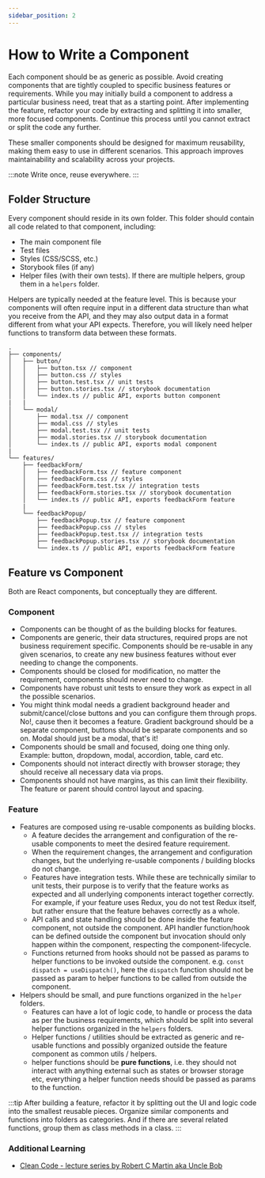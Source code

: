 ```yaml
---
sidebar_position: 2
---
```


# How to Write a Component

Each component should be as generic as possible. Avoid creating components that are tightly coupled to specific business features or requirements. While you may initially build a component to address a particular business need, treat that as a starting point. After implementing the feature, refactor your code by extracting and splitting it into smaller, more focused components. Continue this process until you cannot extract or split the code any further.

These smaller components should be designed for maximum reusability, making them easy to use in different scenarios. This approach improves maintainability and scalability across your projects.

:::note
Write once, reuse everywhere.
:::

## Folder Structure

Every component should reside in its own folder. This folder should contain all code related to that component, including:

- The main component file
- Test files
- Styles (CSS/SCSS, etc.)
- Storybook files (if any)
- Helper files (with their own tests). If there are multiple helpers, group them in a `helpers` folder.

Helpers are typically needed at the feature level. This is because your components will often require input in a different data structure than what you receive from the API, and they may also output data in a format different from what your API expects. Therefore, you will likely need helper functions to transform data between these formats.

```text title="Example of clean structure"
.
├── components/
│   ├── button/
│   │   ├── button.tsx // component
│   │   ├── button.css // styles
│   │   ├── button.test.tsx // unit tests
│   │   ├── button.stories.tsx // storybook documentation
│   │   └── index.ts // public API, exports button component
|   |
│   └── modal/
│       ├── modal.tsx // component
│       ├── modal.css // styles
│       ├── modal.test.tsx // unit tests
│       ├── modal.stories.tsx // storybook documentation
│       └── index.ts // public API, exports modal component
|
└── features/
    ├── feedbackForm/
    │   ├── feedbackForm.tsx // feature component
    │   ├── feedbackForm.css // styles
    │   ├── feedbackForm.test.tsx // integration tests
    │   ├── feedbackForm.stories.tsx // storybook documentation
    │   └── index.ts // public API, exports feedbackForm feature
    |
    └── feedbackPopup/
        ├── feedbackPopup.tsx // feature component
        ├── feedbackPopup.css // styles
        ├── feedbackPopup.test.tsx // integration tests
        ├── feedbackPopup.stories.tsx // storybook documentation
        └── index.ts // public API, exports feedbackForm feature
```

## Feature vs Component

Both are React components, but conceptually they are different.

### Component

- Components can be thought of as the building blocks for features.
- Components are generic, their data structures, required props are not business requirement specific. Components should be re-usable in any given scenarios, to create any new business features without ever needing to change the components.
- Components should be closed for modification, no matter the requirement, components should never need to change.
- Components have robust unit tests to ensure they work as expect in all the possible scenarios.
- You might think modal needs a gradient background header and submit/cancel/close buttons and you can configure them through props. No!, cause then it becomes a feature. Gradient background should be a separate component, buttons should be separate components and so on. Modal should just be a modal, that's it!
- Components should be small and focused, doing one thing only. Example: button, dropdown, modal, accordion, table, card etc.
- Components should not interact directly with browser storage; they should receive all necessary data via props.
- Components should not have margins, as this can limit their flexibility. The feature or parent should control layout and spacing.

### Feature

- Features are composed using re-usable components as building blocks.
  - A feature decides the arrangement and configuration of the re-usable components to meet the desired feature requirement.
  - When the requirement changes, the arrangement and configuration changes, but the underlying re-usable components / building blocks do not change.
  - Features have integration tests. While these are technically similar to unit tests, their purpose is to verify that the feature works as expected and all underlying components interact together correctly. For example, if your feature uses Redux, you do not test Redux itself, but rather ensure that the feature behaves correctly as a whole.
  - API calls and state handling should be done inside the feature component, not outside the component. API handler function/hook can be defined outside the component but invocation should only happen within the component, respecting the component-lifecycle.
  - Functions returned from hooks should not be passed as params to helper functions to be invoked outside the component. e.g. `const dispatch = useDispatch()`, here the `dispatch` function should not be passed as param to helper functions to be called from outside the component.
- Helpers should be small, and pure functions organized in the `helper` folders.
  - Features can have a lot of logic code, to handle or process the data as per the business requirements, which should be split into several helper functions organized in the `helpers` folders.
  - Helper functions / utilities should be extracted as generic and re-usable functions and possibly organized outside the feature component as common utils / helpers.
  - helper functions should be **pure functions**, i.e. they should not interact with anything external such as states or browser storage etc, everything a helper function needs should be passed as params to the function.

:::tip
After building a feature, refactor it by splitting out the UI and logic code into the smallest reusable pieces. Organize similar components and functions into folders as categories. And if there are several related functions, group them as class methods in a class.
:::

### Additional Learning

- [Clean Code - lecture series by Robert C Martin aka Uncle Bob](https://www.youtube.com/playlist?list=PLdTodMosi-BxYqebBBI6JOQitcdUzF4YJ)
